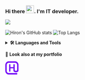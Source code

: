 <h3>Hi there <img src="https://media.giphy.com/media/hvRJCLFzcasrR4ia7z/giphy.gif" width="25px" height="25px">. I'm IT developer.</h3>
<img src="https://capsule-render.vercel.app/api?type=rect&amp;color=gradient&amp;height=1">

![Hiron's GitHub stats](https://github-readme-stats.vercel.app/api?username=HironTez&show_icons=true&theme=github_dark&bg_color=00000000)
![Top Langs](https://github-readme-stats.vercel.app/api/top-langs/?username=HironTez&layout=compact&hide=QML,Tcl,Asp.NET,PLSQL,Roff&theme=github_dark&bg_color=00000000)

<details>
    <summary><b><g-emoji class="g-emoji" alias="hammer_and_wrench" fallback-src="https://github.githubassets.com/images/icons/emoji/unicode/1f6e0.png">🛠️</g-emoji>&nbsp;Languages and Tools</b></summary>
    <img src="https://cdn.svgporn.com/logos/typescript-icon.svg" alt="TypeScript" width="42"/>
    <img src="https://cdn.svgporn.com/logos/javascript.svg" alt="JavaScript" width="42"/>
    <img src="https://cdn.svgporn.com/logos/python.svg" alt="Python" width="42"/>
    <img src="https://static.cdnlogo.com/logos/c/27/c.svg" alt="C#" width="42">
    <img src="https://cdn.svgporn.com/logos/java.svg" alt="Java" width="42">
    <img src="https://cdn.svgporn.com/logos/react.svg" alt="React" width="42"/>
    <img src="https://cdn.svgporn.com/logos/redux.svg" alt="Redux" width="42"/>
    <!-- <img src="https://cdn.svgporn.com/logos/nextjs-icon.svg" alt="NextJs" width="42"/> -->
    <img src="https://cdn.svgporn.com/logos/nodejs-icon.svg" alt="NodeJs" width="42">
    <img src="https://cdn.svgporn.com/logos/nestjs.svg" alt="NestJs" width="42">
    <img src="https://www.vectorlogo.zone/logos/expressjs/expressjs-icon.svg" alt="Express" width="42">
    <img src="https://icons-for-free.com/iconfiles/png/512/fastify-1324440156661837332.png" alt="Fastify" width="42">
    <img src="https://www.vectorlogo.zone/logos/jquery/jquery-vertical.svg" alt="JQuery" width="42">
    <img src="https://raw.githubusercontent.com/nrwl/nx/master/nx-logo.png" alt="NX" width="42">
    <img src="./images/typeorm.svg" alt="TypeORM" width="42">
    <img src="https://cdn.svgporn.com/logos/postgresql.svg" alt="PostgreSQL" width="42">
    <img src="https://www.vectorlogo.zone/logos/sqlite/sqlite-icon.svg" alt="SQLite" width="42">
    <img src="https://www.vectorlogo.zone/logos/heroku/heroku-icon.svg" alt="heroku" width="42">
    <!-- <img src="https://cdn.svgporn.com/logos/docker-icon.svg" alt="Docker" width="42"/> -->
    <img src="https://cdn.svgporn.com/logos/flask.svg" alt="Flask" width="42">
    <img src="./images/aiogram.png" alt="Aiogram" width="42">
    <img src="https://upload.wikimedia.org/wikipedia/commons/e/e6/Python_and_Qt.svg" alt="PyQt5" width="42">
    <img src="https://cdn.svgporn.com/logos/html-5.svg" alt="HTML" width="42">
    <img src="https://cdn.svgporn.com/logos/css-3.svg" alt="CSS" width="42">
    <img src="https://upload.wikimedia.org/wikipedia/commons/9/96/Sass_Logo_Color.svg" alt="SASS" width="42">
    <img src="https://cdn.svgporn.com/logos/unity.svg" alt="Unity" width="42">
    <img src="https://upload.wikimedia.org/wikipedia/commons/thumb/0/0c/Blender_logo_no_text.svg/768px-Blender_logo_no_text.svg.png?20210507122249" alt="Blender" width="42">
    <img src="https://upload.wikimedia.org/wikipedia/commons/a/af/Adobe_Photoshop_CC_icon.svg"
        alt="Photoshop" width="42">
    <img src="https://upload.wikimedia.org/wikipedia/commons/c/cb/Adobe_After_Effects_CC_icon.svg"
        alt="After-Effects" width="42">
    <img src="https://upload.wikimedia.org/wikipedia/commons/b/b6/Adobe_Photoshop_Lightroom_CC_logo.svg"
        alt="Lightroom" width="42">
</details>

<p dir="auto"><g-emoji class="g-emoji" alias="link" fallback-src="https://github.githubassets.com/images/icons/emoji/unicode/1f517.png">🔗</g-emoji>&nbsp;<strong>Look also at my portfolio</strong></p>
<p align="left" dir="auto">
    <a target="_blank" href="https://hirontez.github.io/portfolio">
        <img align="left" alt="Portfolio" width="42px" height="42" src="./images/logo.png" />
    </a>
</p>
